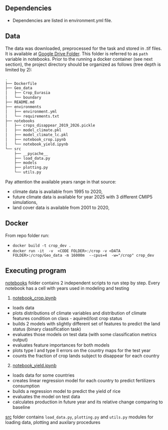 ## Dependencies

* Dependencies are listed in environment.yml file.

## Data

The data was downloaded, preprocessed for the task and stored in .tif files. 
It is available at [Google Drive Folder](https://drive.google.com/drive/folders/1reYmmjR6ckznwakdeLyAC6DVKp3Adp2y?usp=sharing). This folder is referred to as `path` variable in notebooks. 
Prior to the running a docker container (see next section), the project directory should be organized as follows (tree depth is limited by 2):
``` bash
.
├── Dockerfile
├── Geo_data
│   ├── Crop_Eurasia
│   └── boundary
├── README.md
├── environments
│   ├── environment.yml
│   └── requirements.txt
├── notebooks
│   ├── crops_disappear_2019_2026.pickle
│   ├── model_climate.pkl
│   ├── model_climate_lc.pkl
│   ├── notebook_crop.ipynb
│   └── notebook_yield.ipynb
└── src
    ├── __pycache__
    ├── load_data.py
    ├── models
    ├── plotting.py
    └── utils.py
```

Pay attention the available years range in that source:
* climate data is available from 1995 to 2020,
* future climate data is available for year 2025 with 3 different CMIP5 simulations,
* land cover data is available from 2001 to 2020,

## Docker

From repo folder run:

* `docker build -t crop_dev .`
* `docker run -it  -v  <CODE FOLDER>:/crop -v <DATA FOLDER>:/crop/Geo_data -m 16000m  --cpus=4  -w="/crop" crop_dev`
## Executing program

[notebooks](https://github.com/DariTan/ArableLand/blob/master/notebooks) folder contains 2 independent scripts to run step by step.
Every notebook has a cell with years used in modeling and testing
1. [notebook_crop.ipynb](https://github.com/DariaTan/ArableLand/blob/master/notebooks/notebook_crop.ipynb)
* loads data
* plots distributions of climate variables and distribution of climate features condition on class - aquired/lost crop status
* builds 2 models with slightly different set of features to predict the land status (binary classification task)
* evaluates those models on test data (with some classification metrics output)
* evaluates feature importances for both models
* plots type I and type II errors on the country maps for the test year
* counts the fraction of crop lands subject to disappear for each country
2. [notebook_yield.ipynb](https://github.com/DariTan/ArableLand/blob/master/notebooks/notebook_yield.ipynb) 
* loads data for some countries
* creates linear regression model for each country to predict fertilizers consumption
* builds a regression model to predict the yield of rice
* evaluates the model on test data
* calculates production in future year and its relative change comparing to baseline


[src](https://github.com/DariTan/ArableLand/blob/master/src) folder contains `load_data.py`, `plotting.py` and `utils.py` modules for loading data, plotting and auxilary procedures